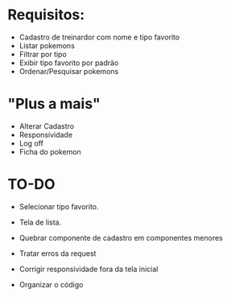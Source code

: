 # Requisitos:

- Cadastro de treinardor com nome e tipo favorito
- Listar pokemons
- Filtrar por tipo
- Exibir tipo favorito por padrão
- Ordenar/Pesquisar pokemons

# "Plus a mais"

- Alterar Cadastro
- Responsividade
- Log off
- Ficha do pokemon

# TO-DO

- Selecionar tipo favorito.
- Tela de lista.

- Quebrar componente de cadastro em componentes menores
- Tratar erros da request
- Corrigir responsividade fora da tela inicial
- Organizar o código

